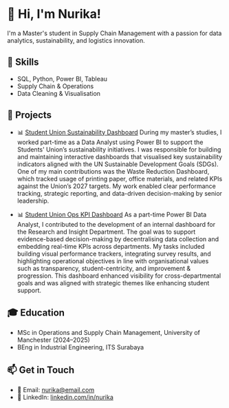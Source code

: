 # 👋 Hi, I'm Nurika!
I'm a Master's student in Supply Chain Management with a passion for data analytics, sustainability, and logistics innovation.

## 🔧 Skills
- SQL, Python, Power BI, Tableau
- Supply Chain & Operations
- Data Cleaning & Visualisation

## 📂 Projects
- 📊 [Student Union Sustainability Dashboard](https://github.com/nurikasetya/SUdashboard.git)
During my master’s studies, I worked part-time as a Data Analyst using Power BI to support the Students' Union’s sustainability initiatives. I was responsible for building and maintaining interactive dashboards that visualised key sustainability indicators aligned with the UN Sustainable Development Goals (SDGs). One of my main contributions was the Waste Reduction Dashboard, which tracked usage of printing paper, office materials, and related KPIs against the Union’s 2027 targets. My work enabled clear performance tracking, strategic reporting, and data-driven decision-making by senior leadership.

- 📊 [Student Union Ops KPI Dashboard](https://github.com/nurikasetya/SUdashboard_OpsKPI.git)
As a part-time Power BI Data Analyst, I contributed to the development of an internal dashboard for the Research and Insight Department. The goal was to support evidence-based decision-making by decentralising data collection and embedding real-time KPIs across departments. My tasks included building visual performance trackers, integrating survey results, and highlighting operational objectives in line with organisational values such as transparency, student-centricity, and improvement & progression. This dashboard enhanced visibility for cross-departmental goals and was aligned with strategic themes like enhancing student support.

## 🎓 Education
- MSc in Operations and Supply Chain Management, University of Manchester (2024–2025)
- BEng in Industrial Engineering, ITS Surabaya

## 📫 Get in Touch
- 📧 Email: nurika@email.com
- 💼 LinkedIn: [linkedin.com/in/nurika](https://linkedin.com/in/nurika)
